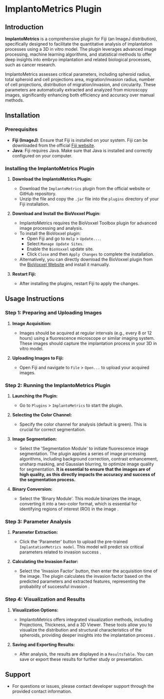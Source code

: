 
# ImplantoMetrics Plugin

## Introduction

**ImplantoMetrics** is a comprehensive plugin for Fiji (an ImageJ distribution), specifically designed to facilitate the quantitative analysis of implantation processes using a 3D in vitro model. The plugin leverages advanced image processing, machine learning algorithms, and statistical methods to offer deep insights into embryo implantation and related biological processes, such as cancer research.

ImplantoMetrics assesses critical parameters, including spheroid radius, total spheroid and cell projections area, migration/invasion radius, number of cell projections, distribution of migration/invasion, and circularity. These parameters are automatically extracted and analyzed from microscopy images, significantly enhancing both efficiency and accuracy over manual methods.

## Installation

### Prerequisites

- **Fiji (ImageJ)**: Ensure that Fiji is installed on your system. Fiji can be downloaded from the official [Fiji website](https://fiji.sc/).
- **Java**: Fiji requires Java. Make sure that Java is installed and correctly configured on your computer.

### Installing the ImplantoMetrics Plugin

1. **Download the ImplantoMetrics Plugin:**
   - Download the `ImplantoMetrics` plugin from the official website or GitHub repository.
   - Unzip the file and copy the `.jar` file into the `plugins` directory of your Fiji installation.

2. **Download and Install the BioVoxxel Plugin:**
   - ImplantoMetrics requires the BioVoxxel Toolbox plugin for advanced image processing and analysis.
   - To install the BioVoxxel plugin:
     - Open Fiji and go to `Help` > `Update...`.
     - Select `Manage Update Sites`.
     - Enable the `BioVoxxel` update site.
     - Click `Close` and then `Apply Changes` to complete the installation.
   - Alternatively, you can directly download the BioVoxxel plugin from the [BioVoxxel Website](https://biovoxxel.com/downloads/) and install it manually.

3. **Restart Fiji:**
   - After installing the plugins, restart Fiji to apply the changes.

## Usage Instructions

### Step 1: Preparing and Uploading Images

1. **Image Acquisition:**
   - Images should be acquired at regular intervals (e.g., every 8 or 12 hours) using a fluorescence microscope or similar imaging system. These images should capture the implantation process in your 3D in vitro model.

2. **Uploading Images to Fiji:**
   - Open Fiji and navigate to `File` > `Open...` to upload your acquired images.

### Step 2: Running the ImplantoMetrics Plugin

1. **Launching the Plugin:**
   - Go to `Plugins` > `ImplantoMetrics` to start the plugin.

2. **Selecting the Color Channel:**
   - Specify the color channel for analysis (default is green). This is crucial for correct segmentation.

3. **Image Segmentation:**
   - Select the 'Segmentation Module' to initiate fluorescence image segmentation. The plugin applies a series of image processing algorithms, including background correction, contrast enhancement, unsharp masking, and Gaussian blurring, to optimize image quality for segmentation. **It is essential to ensure that the images are of high quality, as this directly impacts the accuracy and success of the segmentation process.**

4. **Binary Conversion:**
   - Select the 'Binary Module'. This module binarizes the image, converting it into a two-color format, which is essential for identifying regions of interest (ROI) in the image .

### Step 3: Parameter Analysis

1. **Parameter Extraction:**
   - Click the 'Parameter' button to upload the pre-trained `ImplantationMetrics model`. This model will predict six critical parameters related to invasion success  .

2. **Calculating the Invasion Factor:**
   - Select the 'Invasion Factor' button, then enter the acquisition time of the image. The plugin calculates the invasion factor based on the predicted parameters and extracted features, representing the probability of successful invasion .

### Step 4: Visualization and Results

1. **Visualization Options:**
   - ImplantoMetrics offers integrated visualization methods, including Projections, Thickness, and a 3D Viewer. These tools allow you to visualize the distribution and structural characteristics of the spheroids, providing deeper insights into the implantation process .

2. **Saving and Exporting Results:**
   - After analysis, the results are displayed in a `ResultsTable`. You can save or export these results for further study or presentation.

##  Support


- For questions or issues, please contact developer support through the provided contact information.


